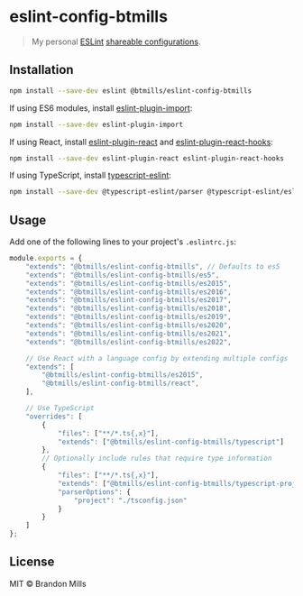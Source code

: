# eslint-config-btmills

> My personal [ESLint](http://eslint.org) [shareable configurations](http://eslint.org/docs/developer-guide/shareable-configs).

## Installation

```sh
npm install --save-dev eslint @btmills/eslint-config-btmills
```

If using ES6 modules, install [eslint-plugin-import](https://github.com/benmosher/eslint-plugin-import):

```sh
npm install --save-dev eslint-plugin-import
```

If using React, install [eslint-plugin-react](https://github.com/yannickcr/eslint-plugin-react) and [eslint-plugin-react-hooks](https://www.npmjs.com/package/eslint-plugin-react-hooks):

```sh
npm install --save-dev eslint-plugin-react eslint-plugin-react-hooks
```

If using TypeScript, install [typescript-eslint](https://typescript-eslint.io/):

```sh
npm install --save-dev @typescript-eslint/parser @typescript-eslint/eslint-plugin
```

## Usage

Add one of the following lines to your project's `.eslintrc.js`:

```js
module.exports = {
	"extends": "@btmills/eslint-config-btmills", // Defaults to es5
	"extends": "@btmills/eslint-config-btmills/es5",
	"extends": "@btmills/eslint-config-btmills/es2015",
	"extends": "@btmills/eslint-config-btmills/es2016",
	"extends": "@btmills/eslint-config-btmills/es2017",
	"extends": "@btmills/eslint-config-btmills/es2018",
	"extends": "@btmills/eslint-config-btmills/es2019",
	"extends": "@btmills/eslint-config-btmills/es2020",
	"extends": "@btmills/eslint-config-btmills/es2021",
	"extends": "@btmills/eslint-config-btmills/es2022",

	// Use React with a language config by extending multiple configs
	"extends": [
		"@btmills/eslint-config-btmills/es2015",
		"@btmills/eslint-config-btmills/react",
	],

	// Use TypeScript
	"overrides": [
		{
			"files": ["**/*.ts{,x}"],
			"extends": ["@btmills/eslint-config-btmills/typescript"]
		},
		// Optionally include rules that require type information
		{
			"files": ["**/*.ts{,x}"],
			"extends": ["@btmills/eslint-config-btmills/typescript-project"],
			"parserOptions": {
				"project": "./tsconfig.json"
			}
		}
	]
};
```

## License

MIT &copy; Brandon Mills
